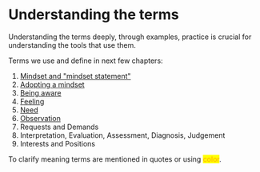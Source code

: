 # Understanding the terms

Understanding the terms deeply, through examples, practice is crucial for understanding the tools that use them.&#x20;

Terms we use and define in next few chapters:

1. [Mindset and "mindset statement"](../mindsets/term-mindset-is-a-guiding-statement-for-behavior.md)
2. [Adopting a mindset](../mindsets/term-adopting-a-mindset-being-able-to-remember-the-mindset-statement-in-greater-than-5-of-times.md)
3. [Being aware](../learn-a-new-language/being-aware-means-to-understand-our-momentous-internal-state.md)
4. [Feeling](../learn-a-new-language/term-feelings-are-whats-alive-inside-us.md)
5. [Need](../learn-a-new-language/term-needs-are-our-deepest-motivations-behind-anything-we-think-say-or-do.md)
6. [Observation](../learn-a-new-language/term-observation-is-something-we-can-record-on-camera-or-microphone-or-notice-of-ourselves.md)
7. Requests and Demands
8. Interpretation, Evaluation, Assessment, Diagnosis, Judgement
9. Interests and Positions

To clarify meaning terms are mentioned in quotes or using <mark style="color:orange;">color</mark>.


